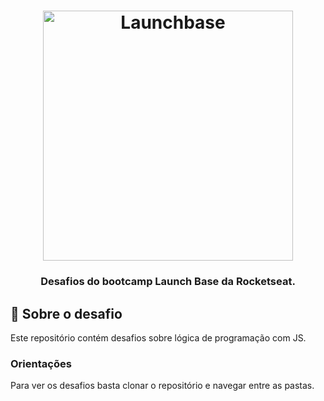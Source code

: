 <h1 align="center">
    <img alt="Launchbase" src="https://storage.googleapis.com/golden-wind/bootcamp-launchbase/logo.png" width="400px" />
</h1>

<h3 align="center">
  Desafios do bootcamp Launch Base da Rocketseat.
</h3>

## :rocket: Sobre o desafio

Este repositório contém desafios sobre lógica de programação com JS. 

### Orientações
<p>
Para ver os desafios basta clonar o repositório e navegar entre as pastas.
</p>

